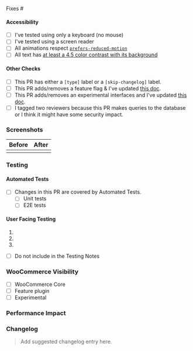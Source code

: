 <!-- Start by describing the changes made in this Pull Request, and the reason for such changes. -->

<!-- Reference any related issues or PRs here -->

Fixes #

<!-- Don't forget to update the title with something descriptive. -->
<!-- If you can, add the appropriate labels -->

#### Accessibility

<!-- If you've changed or added any interactions, check off the appropriate items below. You can delete any that don't apply. Use this space to elaborate on anything if needed. -->

- [ ] I've tested using only a keyboard (no mouse)
- [ ] I've tested using a screen reader
- [ ] All animations respect [`prefers-reduced-motion`](https://developer.mozilla.org/en-US/docs/Web/CSS/@media/prefers-reduced-motion)
- [ ] All text has [at least a 4.5 color contrast with its background](https://webaim.org/resources/contrastchecker/)

#### Other Checks

- [ ] This PR has either a `[type]` label or a `[skip-changelog]` label.
- [ ] This PR adds/removes a feature flag & I've updated [this doc](https://github.com/woocommerce/woocommerce-blocks/blob/trunk/docs/internal-developers/blocks/feature-flags-and-experimental-interfaces.md).
- [ ] This PR adds/removes an experimental interfaces and I've updated [this doc](https://github.com/woocommerce/woocommerce-blocks/blob/trunk/docs/internal-developers/blocks/feature-flags-and-experimental-interfaces.md).
- [ ] I tagged two reviewers because this PR makes queries to the database or I think it might have some security impact.

### Screenshots

<!-- If your change has a visual component, add a screenshot here. A "before" screenshot would also be helpful. -->

| Before | After |
| ------ | ----- |
|        |       |

### Testing

#### Automated Tests
* [ ] Changes in this PR are covered by Automated Tests.
  * [ ] Unit tests
  * [ ] E2E tests

#### User Facing Testing

<!-- Write these steps from the perspective of a "user" (merchant) familiar with WooCommerce. No need to spell out the steps for common setup scenarios (eg. "Create a product"), but do be specific about the thing being tested. Include screenshots demonstrating expectations where that will be helpful. -->

1.
2.
3.

* [ ] Do not include in the Testing Notes <!-- Check this box if this PR can't be tested by users (ie: it doesn't include user-facing changes or it can't be tested without manually modifying the code). -->

### WooCommerce Visibility

<!-- Check this [this doc](../docs/blocks/feature-flags-and-experimental-interfaces.md) to see if the change is visible in WC core or not (part of the feature plugin or experimental)-->

* [ ] WooCommerce Core
* [ ] Feature plugin
* [ ] Experimental

### Performance Impact

<!-- Please document any known performance impact (positive or negative) here. If negative, provide some rationale for why this is an okay tradeoff or how this will be addressed. -->

### Changelog

> Add suggested changelog entry here.
